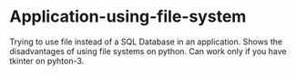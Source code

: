 # Application-using-file-system
Trying to use file instead of a SQL Database in an application. Shows the disadvantages of using file systems on python.
Can work only if you have tkinter on pyhton-3.
